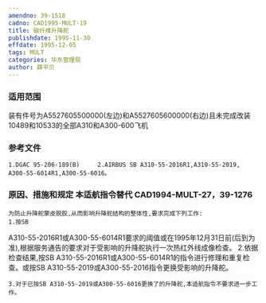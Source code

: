 ```yaml
---
amendno: 39-1518
cadno: CAD1995-MULT-19
title: 碳纤维升降舵
publishdate: 1995-11-30
effdate: 1995-12-05
tags: MULT
categories: 华东管理局
author: 薛平贝
---
```


### 适用范围 
装有件号为A5527605500000(左边)和A5527605600000(右边)且未完成改装10489和10533的全部A310和A300-600飞机

### 参考文件
    1.DGAC 95-206-189(B)     2.AIRBUS SB A310-55-2016R1,A310-55-2019,   A300-55-6014R1,A300-55-6016。

### 原因、措施和规定 本适航指令替代 CAD1994-MULT-27，39-1276 
    为防止升降舵蒙皮脱胶,从而影响升降舵结构的整体性,要求完成下列工作: 
    1.按SB 
A310-55-2016R1或A300-55-6014R1要求的阈值或在1995年12月31日前(后到为准),根据服务通告的要求对于受影响的升降舵执行一次热红外线成像检查。 
    2.依据检查结果,按SB A310-55-2016R1或A300-55-6014R1的指令进行修理和重复检查。或按SB A310-55-2019或A300-55-2016指令更换受影响的升降舵。 

       
    3.对于已按SB A310-55-2019或A300-55-6016更换了的升降舵,本适航指令不要求进一步工作。
